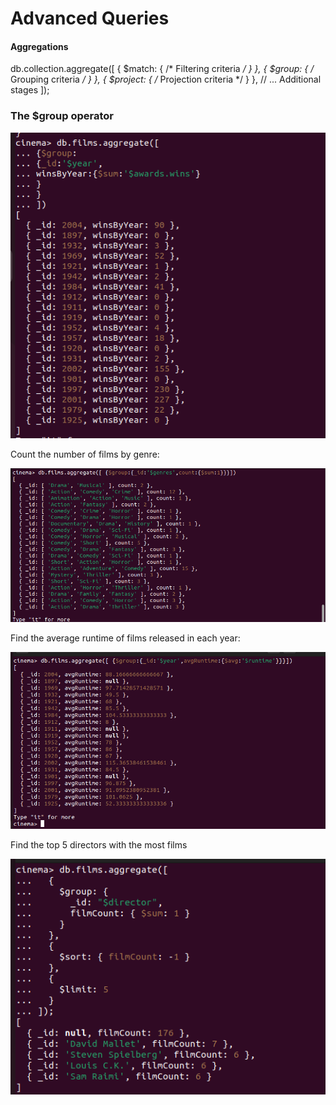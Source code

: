# Advanced Queries

#### Aggregations

db.collection.aggregate([
  { $match: { /* Filtering criteria */ } },
  { $group: { /* Grouping criteria */ } },
  { $project: { /* Projection criteria */ } },
  // ... Additional stages
]);

### The $group operator

![Alt text](images/image03.png)

Count the number of films by genre:

![Alt text](images/image03-1.png)

Find the average runtime of films released in each year:

![Alt text](images/image03-2.png)

Find the top 5 directors with the most films

![Alt text](images/image03-3.png)